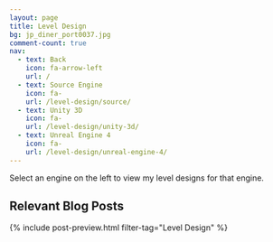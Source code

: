 ```yaml
---
layout: page
title: Level Design
bg: jp_diner_port0037.jpg
comment-count: true
nav:
  - text: Back
    icon: fa-arrow-left
    url: /
  - text: Source Engine
    icon: fa-
    url: /level-design/source/
  - text: Unity 3D
    icon: fa-
    url: /level-design/unity-3d/
  - text: Unreal Engine 4
    icon: fa-
    url: /level-design/unreal-engine-4/
---
```


Select an engine on the left to view my level designs for that engine.

## Relevant Blog Posts

{% include post-preview.html filter-tag="Level Design" %}
